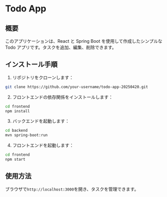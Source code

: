 # Todo App

## 概要
このアプリケーションは、React と Spring Boot を使用して作成したシンプルな Todo アプリです。タスクを追加、編集、削除できます。

## インストール手順

1. リポジトリをクローンします：
 ```bash
 git clone https://github.com/your-username/todo-app-20250420.git
 ```

2. フロントエンドの依存関係をインストールします：
  ```bash
  cd frontend
  npm install
  ```

3. バックエンドを起動します：
  ```bash
  cd backend
  mvn spring-boot:run
  ```

4. フロントエンドを起動します：
  ```bash
  cd frontend
  npm start
  ```

## 使用方法
ブラウザで`http://localhost:3000`を開き、タスクを管理できます。
